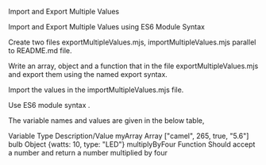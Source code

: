 Import and Export Multiple Values

Import and Export Multiple Values using ES6 Module Syntax

Create two files exportMultipleValues.mjs, importMultipleValues.mjs parallel to README.md file.

Write an array, object and a function that in the file exportMultipleValues.mjs and export them using the named export syntax.

Import the values in the importMultipleValues.mjs file.

Use ES6 module syntax
.

The variable names and values are given in the below table,

Variable	Type	Description/Value
myArray	Array	["camel", 265, true, "5.6"]
bulb	Object	{watts: 10, type: "LED"}
multiplyByFour	Function	Should accept a number and return a number multiplied by four


